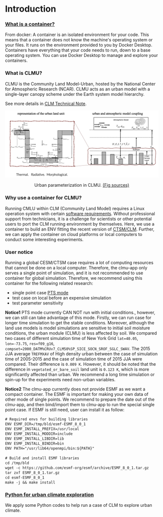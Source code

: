 # Introduction

### [What is a container?](https://docs.docker.com/guides/walkthroughs/what-is-a-container/)
From docker: A container is an isolated environment for your code. This means that a container does not know the machine's operating system or your files. It runs on the environment provided to you by Docker Desktop. Containers have everything that your code needs to run, down to a base operating system. You can use Docker Desktop to manage and explore your containers.

### What is CLMU?

CLMU is the Community Land Model-Urban, hosted by the National Center for Atmospheric Research (NCAR). CLMU acts as an urban model with a single-layer canopy scheme under the Earth system model hierarchy. 

See more details in [CLM Technical Note](https://escomp.github.io/ctsm-docs/versions/master/html/tech_note/Urban/CLM50_Tech_Note_Urban.html). 

![Alt text](fig/clmu.jpg "CLMU")
<center>Urban parameterization in CLMU. <a href="https://escomp.github.io/ctsm-docs/versions/master/html/tech_note/Urban/CLM50_Tech_Note_Urban.html">(Fig sources)</a></center>

### Why use a container for CLMU?

Running CMLU within CLM (Community Land Model) requires a Linux operation system with certain [software requirements](https://escomp.github.io/CESM/versions/cesm2.2/html/introduction.html#cesm2-software-operating-system-prerequisites). Without professional support from technicians, it is a challenge for scientists or other potential users to port the CLM running environment by themselves. Here, we use a container to build an ENV fitting the recent version of [CTSM/CLM](https://github.com/ESCOMP/CTSM). Further, we can apply the container on cloud platforms or local computers to conduct some interesting experiments.

### User notice

Running a global CESM/CTSM case requires a lot of computing resources that cannot be done on a local computer. Therefore, the clmu-app only serves a single point of simulation, and it is not recommended to use container for global simulation. Therefore, we recommend using this container for the following related research:

- single point case [PTS mode](https://escomp.github.io/ctsm-docs/versions/master/html/users_guide/running-single-points/running-pts_mode-configurations.html)
- test case on local before an expensive simulation
- test parameter sensitivity

**Notice1**
PTS mode currently CAN NOT run with initial conditions., however, we can still can take advantage of this mode. Firstly, we can run case for longer time simulation to get the stable conditions. Moreover, although the land use models is model simulations are sensitive to initial soil moisture conditions, the urban module (CLMU) is less affected by soil. We compared two cases of different simulation time of New York Grid `lat=40.05`, `lon=-73.75`, `res=f09_g16`, `compset=2000_DATM%CRUv7_CLM50%SP_SICE_SOCN_SROF_SGLC_SWAV`. The 2015 JJA average `TREFMXAV` of High density urban between the case of simulation time of 2005-2015 and the case of simulation time of 2015 JJA were compared. Their difference is `0.009 K`. However, it should be noted that the difference in `vegetated_or_bare_soil` land unit is `0.123 K`, which is more significantly affected than urban. We recommend a long time simulation or spin-up for the experiments need non-urban variables.

**Notice2**
The clmu-app currently does not provide ESMF as we want a compact container. The ESMF is important for making your own data of other mode of single points. We recommend to prepare the date out of the clmu-app, and then bind/import them to clmu-app to run the special single point case. If ESMF is still need, user can install it as follow:

```
# Required envs for building libraries
ENV ESMF_DIR=/tmp/bld/esmf-ESMF_8_0_1
ENV ESMF_INSTALL_PREFIX=/usr/local
ENV ESMF_INSTALL_MODDIR=include
ENV ESMF_INSTALL_LIBDIR=lib
ENV ESMF_INSTALL_BINDIR=bin
ENV PATH="/usr/lib64/openmpi/bin:${PATH}"

# Build and install ESMF libraries
cd /tmp/bld 
wget -c https://github.com/esmf-org/esmf/archive/ESMF_8_0_1.tar.gz 
tar zxf ESMF_8_0_1.tar.gz 
cd esmf-ESMF_8_0_1 
make -j && make install 
```

### [Python for urban climate exploration](5_python_API.md)
We apply some Python codes to help run a case of CLM to explore urban climate. 

